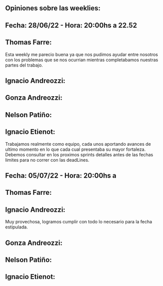 Opiniones sobre las weeklies:
-----------------------------

Fecha: 28/06/22 - Hora: 20:00hs a 22.52
---------------------------------------

Thomas Farre:
-------------
Esta weekly me parecio buena ya que nos pudimos ayudar entre nosotros con los problemas que se nos ocurrian mientras completabamos nuestras partes del trabajo.

Ignacio Andreozzi:
------------------

Gonza Andreozzi:
----------------

Nelson Patiño:
--------------

Ignacio Etienot: 
----------------
Trabajamos realmente como equipo, cada unos aportando avances de ultimo momento en lo que cada cual presentaba su mayor fortaleza. Debemos consultar en los proximos sprints detalles antes de las fechas limites para no correr con las deadLines.



Fecha: 05/07/22 - Hora: 20:00hs a 
--------------------------------------

Thomas Farre:
-------------

Ignacio Andreozzi:
------------------
Muy provechosa, logramos cumplir con todo lo necesario para la fecha estipulada.

Gonza Andreozzi:
----------------

Nelson Patiño:
--------------

Ignacio Etienot:
----------------
